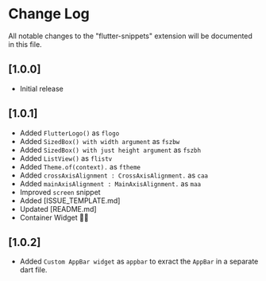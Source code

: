 # Change Log

All notable changes to the "flutter-snippets" extension will be documented in this file.

## [1.0.0]

- Initial release
## [1.0.1]

- Added `FlutterLogo()` as `flogo`
- Added `SizedBox() with width argument` as `fszbw`
- Added `SizedBox() with just height argument` as `fszbh`
- Added `ListView()` as `flistv`
- Added `Theme.of(context).` as `ftheme`
- Added `crossAxisAlignment : CrossAxisAlignment.` as `caa`
- Added `mainAxisAlignment : MainAxisAlignment.` as `maa`
- Improved `screen` snippet 
- Added [ISSUE_TEMPLATE.md]
- Updated [README.md]
- Container Widget 🐛🔨

## [1.0.2]

- Added `Custom AppBar widget` as `appbar` to exract the `AppBar` in a separate dart file.